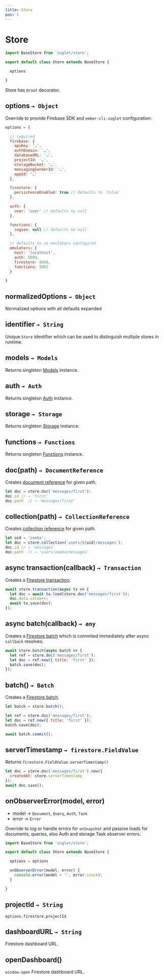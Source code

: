 ```yaml
---
title: Store
pos: 1
---
```


# Store

``` javascript
import BaseStore from 'zuglet/store';

export default class Store extends BaseStore {

  options

}
```

Store has `@root` decorator.

## options `→ Object`

Override to provide Firebase SDK and `ember-cli-zuglet` configuration:

``` javascript
options = {

  // required
  firebase: {
    apiKey: '…',
    authDomain: '…',
    databaseURL: '…',
    projectId: '…',
    storageBucket: '…',
    messagingSenderId: '…',
    appId: '…'
  },

  firestore: {
    persistenceEnabled: true // defaults to `false`
  },

  auth: {
    user: 'user' // defaults to null
  },

  functions: {
    region: null // defaults to null
  },

  // defaults to no emulators configured
  emulators: {
    host: 'localhost',
    auth: 9099,
    firestore: 8080,
    functions: 5001
  }

}
```

## normalizedOptions `→ Object`

Normalized options with all defaults expanded

## identifier `→ String`

Unique `Store` identifier which can be used to distinguish multiple stores in runtime.

## models `→ Models`

Returns singleton [Models](api/models) instance.

## auth `→ Auth`

Returns singleton [Auth](api/auth) instance.

## storage `→ Storage`

Returns singleton [Storage](api/storage) instance.

## functions `→ Functions`

Returns singleton [Functions](api/functions) instance.

## doc(path) `→ DocumentReference`

Creates [document reference](api/firestore/reference/document) for given path.

``` javascript
let doc = store.doc('messages/first');
doc.id // → 'first'
doc.path  // → 'messages/first'
```

## collection(path) `→ CollectionReference`

Creates [collection reference](api/firestore/reference/collection) for given path.

``` javascript
let uid = 'zeeba';
let doc = store.collection(`users/${uid}/messages`);
doc.id // → 'messages'
doc.path  // → 'users/zeeba/messages'
```

## async transaction(callback) `→ Transaction`

Creates a [Firestore transaction](api/firestore/transaction).

``` javascript
await store.transaction(async tx => {
  let doc = await tx.load(store.doc('messages/first'));
  doc.data.value++;
  await tx.save(doc);
});
```

## async batch(callback) `→ any`

Creates a [Firestore batch](api/firestore/batch) which is commited immediately after async `callback` resolves.

``` javascript
await store.batch(async batch => {
  let ref = store.doc('messages/first');
  let doc = ref.new({ title: 'first' });
  batch.save(doc);
});
```

## batch() `→ Batch`

Creates a [Firestore batch](api/firestore/batch).

``` javascript
let batch = store.batch();

let ref = store.doc('messages/first');
let doc = ref.new({ title: 'first' });
batch.save(doc);

await batch.commit();
```

## serverTimestamp `→ firestore.FieldValue`

Returns `firestore.FieldValue.serverTimestamp()`

``` javascript
let doc = store.doc('messages/first').new({
  createdAt: store.serverTimestamp
});
await doc.save();
```

## onObserverError(model, error)

* model → `Document`, `Query`, `Auth`, `Task`
* error → `Error`

Override to log or handle errors for `onSnapshot` and passive loads for documents, queries, also Auth and storage Task observer errors.

``` javascript
import BaseStore from 'zuglet/store';

export default class Store extends BaseStore {

  options = options

  onObserverError(model, error) {
    console.error(model + '', error.stack);
  }

}
```

## projectId `→ String`

`options.firestore.projectId`

## dashboardURL `→ String`

Firestore dashboard URL.

## openDashboard()

`window.open` Firestore dashboard URL.
